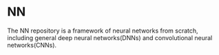 # NN
The NN repository is a framework of neural networks from scratch, including general deep neural networks(DNNs) and convolutional neural networks(CNNs).
